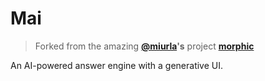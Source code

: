 # Mai

> Forked from the amazing **[@miurla](https://github.com/miurla)'s** project **[morphic](https://github.com/miurla/morphic)**

An AI-powered answer engine with a generative UI.
